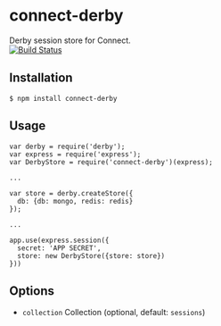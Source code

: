 connect-derby
=============

Derby session store for Connect.  
[![Build Status](https://travis-ci.org/psirenny/connect-derby.png?branch=master)](https://travis-ci.org/psirenny/connect-derby)

Installation
------------

    $ npm install connect-derby

Usage
-----

    var derby = require('derby');
    var express = require('express');
    var DerbyStore = require('connect-derby')(express);

    ...

    var store = derby.createStore({
      db: {db: mongo, redis: redis}
    });

    ...

    app.use(express.session({
      secret: 'APP SECRET',
      store: new DerbyStore({store: store})
    }))

Options
-------

 - `collection` Collection (optional, default: `sessions`)
